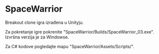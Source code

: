 # SpaceWarrior

Breakout clone igra izrađena u Unityju.

Za pokretanje igre pokrenite "SpaceWarrior/Builds/SpaceWarrior_03.exe". Izvršna verzija je za Windowse.

Za C# kodove pogledajte mapu "SpaceWarrior/Assets/Scripts/".
